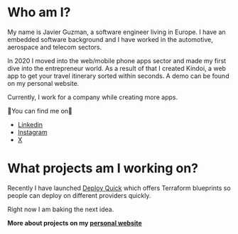 # Who am I?

My name is Javier Guzman, a software engineer living in Europe. I have an embedded software background and I have worked in the automotive, aerospace and telecom sectors.

In 2020 I moved into the web/mobile phone apps sector and made my first dive into the entrepreneur world. As a result of that I created Kindoi, a web app to get your travel itinerary sorted within seconds. A demo can be found on my personal website.

Currently, I work for a company while creating more apps.

🖖You can find me on🖖

- [Linkedin](https://www.linkedin.com/in/javierguzmanjimenez)
- [Instagram](https://www.instagram.com/javierguzmandev/)
- [X](https://x.com/javierguzmandev)
  

# What projects am I working on?

Recently I have launched [Deploy Quick](https://deployquick.com) which offers Terraform blueprints so people can deploy on different providers quickly.

Right now I am baking the next idea.

**More about projects on my [personal website](https://guzman.dev)**

<!--
**javierguzman/javierguzman** is a ✨ _special_ ✨ repository because its `README.md` (this file) appears on your GitHub profile.

Here are some ideas to get you started:

- 🔭 I’m currently working on ...
- 🌱 I’m currently learning ...
- 👯 I’m looking to collaborate on ...
- 🤔 I’m looking for help with ...
- 💬 Ask me about ...
- 📫 How to reach me: ...
- 😄 Pronouns: ...
- ⚡ Fun fact: ...
-->
